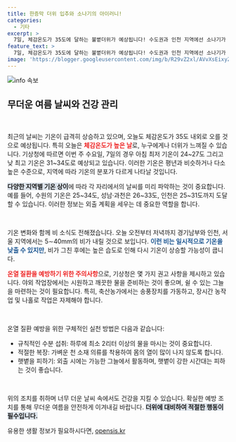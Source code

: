 ```yaml
---
title: 한증막 더위 입추와 소나기의 아이러니!
categories:
  - 기타
excerpt: >
  7일, 체감온도가 35도에 달하는 불볕더위가 예상됩니다! 수도권과 인천 지역에선 소나기가 간헐적으로 내리겠지만, 무더위는 계속될 전망. 질병 예방을 위한 안전 수칙을 꼭 기억하세요!
feature_text: >
  7일, 체감온도가 35도에 달하는 불볕더위가 예상됩니다! 수도권과 인천 지역에선 소나기가 간헐적으로 내리겠지만, 무더위는 계속될 전망. 질병 예방을 위한 안전 수칙을 꼭 기억하세요!
image: 'https://blogger.googleusercontent.com/img/b/R29vZ2xl/AVvXsEixyZcFfHzMRdzZMjFBmAUKJYCLCGyLL1o632UiGVXcaFdKo_bkvkuCioo0uUKlGfBVcT3P84aROyZIXSBEx3Aw5nCQ3pTgDom1WDC4m8eifvWiAmWEEVb4x6G_l8C0QH225ldMjyaFvpxGEBGNO37VmDTDMHGhJPq73UglMfDca1-0aw/s1600/blogspot.png'
---
```


<p><img src="https://blogger.googleusercontent.com/img/b/R29vZ2xl/AVvXsEixyZcFfHzMRdzZMjFBmAUKJYCLCGyLL1o632UiGVXcaFdKo_bkvkuCioo0uUKlGfBVcT3P84aROyZIXSBEx3Aw5nCQ3pTgDom1WDC4m8eifvWiAmWEEVb4x6G_l8C0QH225ldMjyaFvpxGEBGNO37VmDTDMHGhJPq73UglMfDca1-0aw/s1600/blogspot.png" alt="info 속보" /></p>

<h2 data-ke-size="size26">무더운 여름 날씨와 건강 관리</h2>

<p data-ke-size="size16">&nbsp;</p>

<p>최근의 날씨는 기온이 급격히 상승하고 있으며, 오늘도 체감온도가 35도 내외로 오를 것으로 예상됩니다. 특히 오늘은 <b><span style="color: #ee2323;">체감온도가 높은 날</span></b>로, 누구에게나 더위가 느껴질 수 있습니다. 기상청에 따르면 이번 주 수요일, 7일의 경우 아침 최저 기온이 24~27도 그리고 낮 최고 기온은 31~34도로 예상되고 있습니다. 이러한 기온은 평년과 비슷하거나 다소 높은 수준으로, 지역에 따라 기온의 분포가 다르게 나타날 것입니다. </p>

<p><b><span style="background-color: #21538527;">다양한 지역별 기온 상이</span></b>에 따라 각 자리에서의 날씨를 미리 파악하는 것이 중요합니다. 예를 들어, 수원의 기온은 25~34도, 성남·과천은 26~33도, 인천은 25~31도까지 도달할 수 있습니다. 이러한 정보는 외출 계획을 세우는 데 중요한 역할을 합니다. </p>

<p data-ke-size="size16">&nbsp;</p>

<p>기온 변화와 함께 비 소식도 전해졌습니다. 오늘 오전부터 저녁까지 경기남부와 인천, 서울 지역에서는 5∼40mm의 비가 내릴 것으로 보입니다. <b><span style="color: #1a5490;">이런 비는 일시적으로 기온을 낮출 수 있지만</span></b>, 비가 그친 후에는 높은 습도로 인해 다시 기온이 상승할 가능성이 큽니다. </p>

<p><b><span style="color: #ee2323;">온열 질환을 예방하기 위한 주의사항</span></b>으로, 기상청은 몇 가지 권고 사항을 제시하고 있습니다. 야외 작업장에서는 시원하고 깨끗한 물을 준비하는 것이 좋으며, 쉴 수 있는 그늘을 마련하는 것이 필요합니다. 특히, 축산농가에서는 송풍장치를 가동하고, 장시간 농작업 및 나홀로 작업은 자제해야 합니다. </p>

<p data-ke-size="size16">&nbsp;</p>

<p>온열 질환 예방을 위한 구체적인 실천 방법은 다음과 같습니다: </p>

<ul>
    <li>규칙적인 수분 섭취: 하루에 최소 2리터 이상의 물을 마시는 것이 중요합니다.</li>
    <li>적절한 복장: 가벼운 천 소재 의류를 착용하여 몸의 열이 많이 나지 않도록 합니다.</li>
    <li>햇볕을 피하기: 외출 시에는 가능한 그늘에서 활동하며, 햇볕이 강한 시간대는 피하는 것이 좋습니다.</li>
</ul>

<p data-ke-size="size16">&nbsp;</p>

<p>위의 조치를 취하며 너무 더운 날씨 속에서도 건강을 지킬 수 있습니다. 확실한 예방 조치를 통해 무더운 여름을 안전하게 이겨내길 바랍니다. <b><span style="background-color: #21538527;">더위에 대비하여 적절한 행동이 필수입니다.</span></b> </p>
유용한 생활 정보가 필요하시다면, <a href="https://opensis.kr" rel="dofollow">opensis.kr</a>


